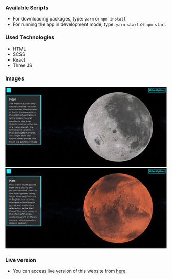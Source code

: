 ### Available Scripts

- For downloading packages, type: `yarn` or `npm install`
- For running the app in development mode, type: `yarn start` or `npm start`

### Used Technologies

- HTML
- SCSS
- React
- Three JS

### Images

<img src="./github-images/moon.png" alt="moon-img" />
<img src="./github-images/mars.png" alt="mars-img" />

### Live version

- You can access live version of this website from [here](https://planets-3d-website.netlify.app).
